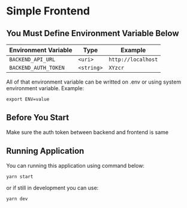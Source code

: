 # Simple Frontend

## You Must Define Environment Variable Below

| Environment Variable | Type       | Example           |
|----------------------|------------|-------------------|
| `BACKEND_API_URL`    | `<uri>`    | `http://localhost`|
| `BACKEND_AUTH_TOKEN` | `<string>` | `XYzcr`           |

All of that environment variable can be writted on .env or using system environment variable.
Example:

`export ENV=value`

## Before You Start
Make sure the auth token between backend and frontend is same

## Running Application

You can running this application using command below:

`yarn start`

or if still in development you can use:

`yarn dev`
